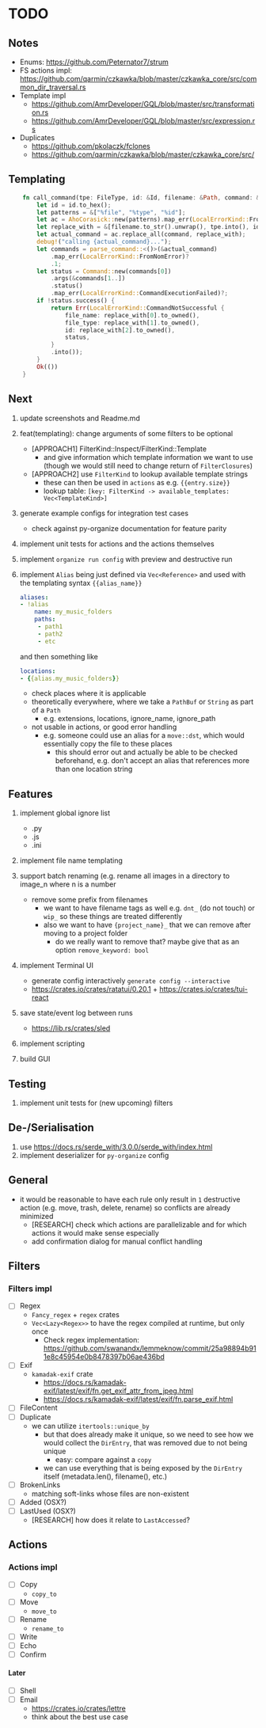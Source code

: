 # TODO

## Notes

- Enums: <https://github.com/Peternator7/strum>
- FS actions impl: <https://github.com/qarmin/czkawka/blob/master/czkawka_core/src/common_dir_traversal.rs>
- Template impl
  - <https://github.com/AmrDeveloper/GQL/blob/master/src/transformation.rs>
  - <https://github.com/AmrDeveloper/GQL/blob/master/src/expression.rs>
- Duplicates
  - <https://github.com/pkolaczk/fclones>
  - <https://github.com/qarmin/czkawka/blob/master/czkawka_core/src/>

## Templating

```rust
    fn call_command(tpe: FileType, id: &Id, filename: &Path, command: &str) -> RusticResult<()> {
        let id = id.to_hex();
        let patterns = &["%file", "%type", "%id"];
        let ac = AhoCorasick::new(patterns).map_err(LocalErrorKind::FromAhoCorasick)?;
        let replace_with = &[filename.to_str().unwrap(), tpe.into(), id.as_str()];
        let actual_command = ac.replace_all(command, replace_with);
        debug!("calling {actual_command}...");
        let commands = parse_command::<()>(&actual_command)
            .map_err(LocalErrorKind::FromNomError)?
            .1;
        let status = Command::new(commands[0])
            .args(&commands[1..])
            .status()
            .map_err(LocalErrorKind::CommandExecutionFailed)?;
        if !status.success() {
            return Err(LocalErrorKind::CommandNotSuccessful {
                file_name: replace_with[0].to_owned(),
                file_type: replace_with[1].to_owned(),
                id: replace_with[2].to_owned(),
                status,
            }
            .into());
        }
        Ok(())
    }
```

## Next

1. update screenshots and Readme.md
1. feat(templating): change arguments of some filters to be optional
    - [APPROACH1] FilterKind::Inspect/FilterKind::Template
        - and give information which template information we want to use (though we would still need to change return of `FilterClosures`)
    - [APPROACH2] use `FilterKind` to lookup available template strings
        - these can then be used in `actions` as e.g. `{{entry.size}}`
        - lookup table: `[key: FilterKind -> available_templates: Vec<TemplateKind>]`
1. generate example configs for integration test cases
    - check against py-organize documentation for feature parity
1. implement unit tests for actions and the actions themselves
1. implement `organize run config` with preview and destructive run
1. implement `Alias` being just defined via `Vec<Reference>` and used with the templating syntax `{{alias_name}}`

    ```yaml
    aliases:
    - !alias
        name: my_music_folders
        paths:
         - path1
         - path2
         - etc
    ```

    and then something like

    ```yaml
    locations:
    - {{alias.my_music_folders}}
    ```

    - check places where it is applicable
    - theoretically everywhere, where we take a `PathBuf` or `String` as part of a `Path`
      - e.g. extensions, locations, ignore_name, ignore_path
    - not usable in actions, or good error handling
      - e.g. someone could use an alias for a `move::dst`, which would essentially copy the file to these places
        - this should error out and actually be able to be checked beforehand, e.g. don't accept an alias that references more than one location string

## Features

1. implement global ignore list
    - .py
    - .js
    - .ini

1. implement file name templating
1. support batch renaming (e.g. rename all images in a directory to image_n where n is a number
    - remove some prefix from filenames
      - we want to have filename tags as well e.g. `dnt_` (do not touch) or `wip_` so these things are treated differently
      - also we want to have `{project_name}_` that we can remove after moving to a project folder
        - do we really want to remove that? maybe give that as an option
          `remove_keyword: bool`

1. implement Terminal UI
    - generate config interactively `generate config --interactive`
    - <https://crates.io/crates/ratatui/0.20.1> + <https://crates.io/crates/tui-react>

1. save state/event log between runs
    - <https://lib.rs/crates/sled>

1. implement scripting
1. build GUI

## Testing

1. implement unit tests for (new upcoming) filters

## De-/Serialisation

1. use <https://docs.rs/serde_with/3.0.0/serde_with/index.html>
1. implement deserializer for `py-organize` config

## General

- it would be reasonable to have each rule only result in `1` destructive action (e.g. move, trash, delete, rename) so conflicts are already minimized
  - [RESEARCH] check which actions are parallelizable and for which actions it would make sense especially
  - add confirmation dialog for manual conflict handling  

## Filters

### Filters impl

- [ ] Regex
  - `Fancy_regex` + `regex` crates
  - `Vec<Lazy<Regex>>` to have the regex compiled at runtime, but only once
    - Check regex implementation: <https://github.com/swanandx/lemmeknow/commit/25a98894b911e8c45954e0b8478397b06ae436bd>
- [ ] Exif
  - `kamadak-exif` crate
    - <https://docs.rs/kamadak-exif/latest/exif/fn.get_exif_attr_from_jpeg.html>
    - <https://docs.rs/kamadak-exif/latest/exif/fn.parse_exif.html>
- [ ] FileContent
- [ ] Duplicate
  - we can utilize `itertools::unique_by`
    - but that does already make it unique, so we need to see how we would collect the `DirEntry`, that was removed due to not being unique
      - easy: compare against a `copy`
    - we can use everything that is being exposed by the `DirEntry` itself (metadata.len(), filename(), etc.)
- [ ] BrokenLinks
  - matching soft-links whose files are non-existent
- [ ] Added (OSX?)
- [ ] LastUsed (OSX?)
  - [RESEARCH] how does it relate to `LastAccessed`?

## Actions

### Actions impl

- [ ] Copy
  - `copy_to`
- [ ] Move
  - `move_to`
- [ ] Rename
  - `rename_to`
- [ ] Write
- [ ] Echo
- [ ] Confirm

#### Later

- [ ] Shell
- [ ] Email
  - <https://crates.io/crates/lettre>
  - think about the best use case
